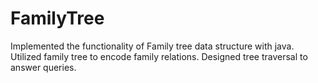 # FamilyTree
Implemented the functionality of Family tree data structure with java. Utilized family tree to encode family relations. Designed tree traversal to answer queries.
